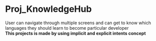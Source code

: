 # Proj_KnowledgeHub
User can navigate through multiple screens and can get to know which languages they should learn to become particular developer<br>
**This projects is made by using implicit and explicit intents concept**


